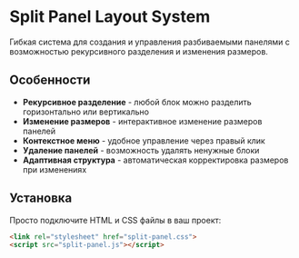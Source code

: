 # Split Panel Layout System

Гибкая система для создания и управления разбиваемыми панелями с возможностью рекурсивного разделения и изменения размеров.

## Особенности

- **Рекурсивное разделение** - любой блок можно разделить горизонтально или вертикально
- **Изменение размеров** - интерактивное изменение размеров панелей
- **Контекстное меню** - удобное управление через правый клик
- **Удаление панелей** - возможность удалять ненужные блоки
- **Адаптивная структура** - автоматическая корректировка размеров при изменениях

## Установка

Просто подключите HTML и CSS файлы в ваш проект:

```html
<link rel="stylesheet" href="split-panel.css">
<script src="split-panel.js"></script>
```
